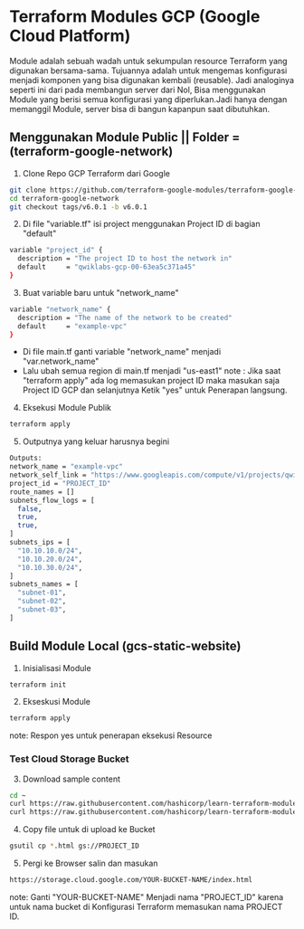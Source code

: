# Terraform Modules GCP (Google Cloud Platform)
Module adalah sebuah wadah untuk sekumpulan resource Terraform yang digunakan bersama-sama. Tujuannya adalah untuk mengemas konfigurasi menjadi komponen yang bisa digunakan kembali (reusable). Jadi analoginya seperti ini dari pada membangun server dari Nol, Bisa menggunakan Module yang berisi semua konfigurasi yang diperlukan.Jadi hanya dengan memanggil Module, server bisa di bangun kapanpun saat dibutuhkan.
 
## Menggunakan Module Public || Folder = (terraform-google-network)

1. Clone Repo GCP Terraform dari Google
```bash
git clone https://github.com/terraform-google-modules/terraform-google-network
cd terraform-google-network
git checkout tags/v6.0.1 -b v6.0.1
```

2. Di file "variable.tf" isi project menggunakan Project ID di bagian "default"
```bash
variable "project_id" {
  description = "The project ID to host the network in"
  default     = "qwiklabs-gcp-00-63ea5c371a45"
}
```

3. Buat variable baru untuk "network_name"
```bash
variable "network_name" {
  description = "The name of the network to be created"
  default     = "example-vpc"
}
```

- Di file main.tf ganti variable "network_name" menjadi "var.network_name"
- Lalu ubah semua region di main.tf menjadi "us-east1"
note : Jika saat "terraform apply" ada log memasukan project ID maka masukan saja Project ID GCP dan selanjutnya Ketik "yes" untuk Penerapan langsung.

4. Eksekusi Module Publik
```bash
terraform apply
```

5. Outputnya yang keluar harusnya begini 
```bash
Outputs:
network_name = "example-vpc"
network_self_link = "https://www.googleapis.com/compute/v1/projects/qwiklabs-gcp-01-a68489b0625b/global/networks/example-vpc"
project_id = "PROJECT_ID"
route_names = []
subnets_flow_logs = [
  false,
  true,
  true,
]
subnets_ips = [
  "10.10.10.0/24",
  "10.10.20.0/24",
  "10.10.30.0/24",
]
subnets_names = [
  "subnet-01",
  "subnet-02",
  "subnet-03",
]
```

## Build Module Local (gcs-static-website)

1. Inisialisasi Module
```bash
terraform init
```

2. Ekseskusi Module
```bash
terraform apply
```
note: Respon yes untuk penerapan eksekusi Resource

### Test Cloud Storage Bucket
3. Download sample content
```bash
cd ~
curl https://raw.githubusercontent.com/hashicorp/learn-terraform-modules/master/modules/aws-s3-static-website-bucket/www/index.html > index.html
curl https://raw.githubusercontent.com/hashicorp/learn-terraform-modules/blob/master/modules/aws-s3-static-website-bucket/www/error.html > error.html
```

4. Copy file untuk di upload ke Bucket
```bash
gsutil cp *.html gs://PROJECT_ID
```

5. Pergi ke Browser salin dan masukan
```bash
https://storage.cloud.google.com/YOUR-BUCKET-NAME/index.html
```
note: Ganti "YOUR-BUCKET-NAME" Menjadi nama "PROJECT_ID" karena untuk nama bucket di Konfigurasi Terraform memasukan nama PROJECT ID.
